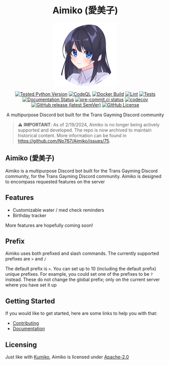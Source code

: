 <div align=center>

# Aimiko (愛美子)

![Aimiko](./assets/logo-200x.png)

[![Tested Python Version](https://img.shields.io/badge/Python-3.8%20|%203.9%20|%203.10%20|%203.11-blue?logo=python&logoColor=white)](https://github.com/No767/Aimiko/blob/dev/pyproject.toml) [![CodeQL](https://github.com/No767/Aimiko/actions/workflows/codeql.yml/badge.svg)](https://github.com/No767/Aimiko/actions/workflows/codeql.yml) [![Docker Build](https://github.com/No767/Aimiko/actions/workflows/docker-build.yml/badge.svg)](https://github.com/No767/Aimiko/actions/workflows/docker-build.yml) [![Lint](https://github.com/No767/Aimiko/actions/workflows/lint.yml/badge.svg)](https://github.com/No767/Aimiko/actions/workflows/lint.yml) [![Tests](https://github.com/No767/Aimiko/actions/workflows/tests.yml/badge.svg)](https://github.com/No767/Aimiko/actions/workflows/tests.yml) [![Documentation Status](https://img.shields.io/readthedocs/aimiko?label=Docs&logo=readthedocs&logoColor=white)](https://aimiko.readthedocs.io/en/latest/?badge=latest) [![pre-commit.ci status](https://results.pre-commit.ci/badge/github/No767/Aimiko/dev.svg)](https://results.pre-commit.ci/latest/github/No767/Aimiko/dev) [![codecov](https://codecov.io/gh/No767/Aimiko/branch/dev/graph/badge.svg?token=8b12ish91n)](https://codecov.io/gh/No767/Aimiko) [![GitHub release (latest SemVer)](https://img.shields.io/github/v/release/No767/Aimiko?label=Release&logo=github&sort=semver)](https://github.com/No767/Aimiko/releases) [![GitHub License](https://img.shields.io/github/license/No767/Aimiko?label=License&logo=github)](https://github.com/No767/Aimiko/blob/dev/LICENSE)

A multipurpose Discord bot built for the Trans Gayming Discord community

<div align=left>

> ⚠️ **IMPORTANT**:
> As of 2/19/2024, Aimiko is no longer being actively supported and developed. The repo is now archived to maintain historical content. More information can be found in https://github.com/No767/Aimiko/issues/75.
## Aimiko (愛美子)

Aimiko is a multipurpose Discord bot built for the Trans Gayming Discord community, for the Trans Gayming Discord community. Aimiko is designed to encompass requested features on the server 

## Features

- Customizable water / med check reminders
- Birthday tracker

More features are hopefully coming soon!

## Prefix

Aimiko uses both prefixed and slash commands. The currently supported prefixes are `>` and `/`

The default prefix is `>`. You can set up to 10 (including the default prefix) unique prefixes. For example, you could set one of the prefixes to be `?` instead. These do not change the global prefix; only on the current server where you have set it up

## Getting Started

If you would like to get started, here are some links to help you with that:

- [Contributing](contributing.md)
- [Documentation](https://aimiko.readthedocs.io/)

## Licensing

Just like with [Kumiko](https://github.com/No767/Kumiko), Aimiko is licensed under [Apache-2.0](https://github.com/No767/Aimiko/blob/dev/LICENSE)
